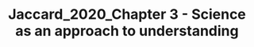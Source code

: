 ---
title: Jaccard_2020_Chapter 3 - Science as an approach to understanding
tags: reading 
season: summer
---